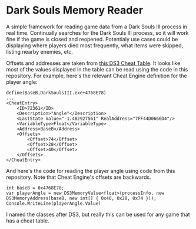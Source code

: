 # Dark Souls Memory Reader
A simple framework for reading game data from a Dark Souls III process in real time. Continually searches for the Dark Souls III process, so it will work fine if the game is closed and reopened. Potentialy use cases could be displaying where players died most frequently, what items were skipped, listing nearby enemies, etc.

Offsets and addresses are taken from [this DS3 Cheat Table](https://github.com/igromanru/Dark-Souls-III-Cheat-Engine-Guide). It looks like most of the values displayed in the table can be read using the code in this repository. For example, here's the relevant Cheat Engine definition for the player angle:
```
define(BaseB,DarkSoulsIII.exe+4768E78)
...
<CheatEntry>
    <ID>72361</ID>
    <Description>"Angle"</Description>
    <LastState Value="-1.482927561" RealAddress="7FF44D0666D4"/>
    <VariableType>Float</VariableType>
    <Address>BaseB</Address>
    <Offsets>
        <Offset>74</Offset>
        <Offset>28</Offset>
        <Offset>40</Offset>
    </Offsets>
</CheatEntry>
```

And here's the code for reading the player angle using code from this repository. Note that Cheat Engine's offsets are backwards.
```
int baseB = 0x4768E78;
var playerAngle = new DS3MemoryValue<float>(processInfo, new DS3MemoryAddress(baseB, new int[] { 0x40, 0x28, 0x74 }));
Console.WriteLine(playerAngle.Value)
```

I named the classes after DS3, but really this can be used for any game that has a cheat table.

